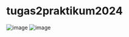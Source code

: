 # tugas2praktikum2024
![image](https://github.com/user-attachments/assets/dea6e958-ad6a-40be-ac3f-7d1bca9f3e94)
![image](https://github.com/user-attachments/assets/bfa842f9-79f8-45c5-8aaf-e7fa435441f3)
